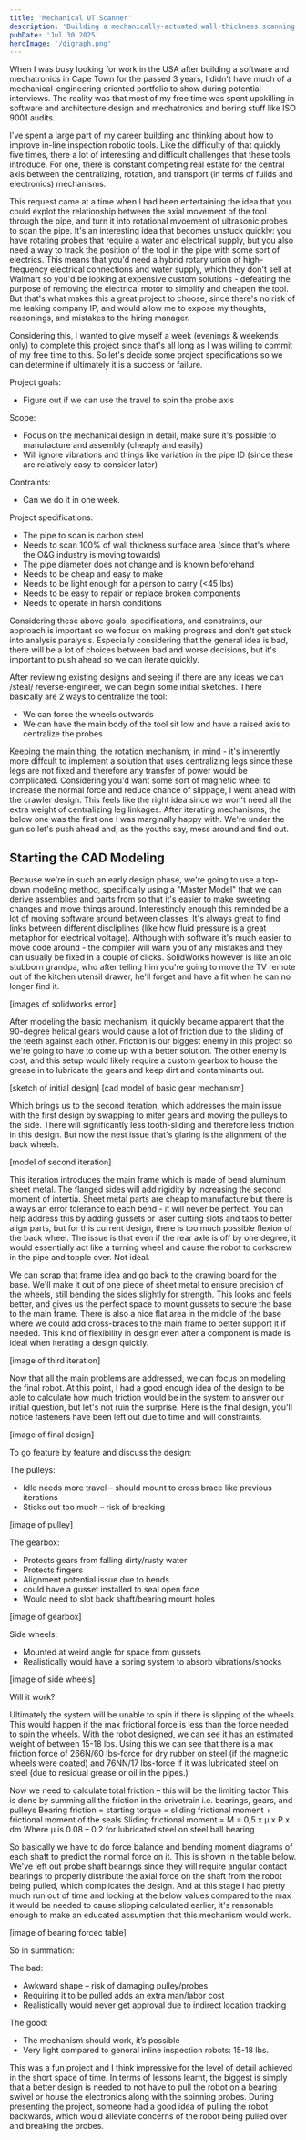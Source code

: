 ```yaml
---
title: 'Mechanical UT Scanner'
description: 'Building a mechanically-actuated wall-thickness scanning inline robotic tool, and why it''s not a good idea'
pubDate: 'Jul 30 2025'
heroImage: '/digraph.png'
---
```


When I was busy looking for work in the USA after building a software and mechatronics in Cape Town for the passed 3 years, I didn't have much of a mechanical-engineering oriented portfolio to show during potential interviews. The reality was that most of my free time was spent upskilling in software and architecture design and mechatronics and boring stuff like ISO 9001 audits.

I've spent a large part of my career building and thinking about how to improve in-line inspection robotic tools. Like the difficulty of that quickly five times, there a lot of interesting and difficult challenges that these tools introduce. For one, there is constant competing real estate for the central axis between the centralizing, rotation, and transport (in terms of fuilds and electronics) mechanisms.

This request came at a time when I had been entertaining the idea that you could explot the relationship between the axial movement of the tool through the pipe, and turn it into rotational mvoement of ultrasonic probes to scan the pipe. It's an interesting idea that becomes unstuck quickly: you have rotating probes that require a water and electrical supply, but you also need a way to track the position of the tool in the pipe with some sort of electrics. This means that you'd need a hybrid rotary union of high-frequency electrical connections and water supply, which they don't sell at Walmart so you'd be looking at expensive custom solutions - defeating the purpose of removing the electrical motor to simplify and cheapen the tool. But that's what makes this a great project to choose, since there's no risk of me leaking company IP, and would allow me to expose my thoughts, reasonings, and mistakes to the hiring manager.

Considering this, I wanted to give myself a week (evenings & weekends only) to complete this project since that's all long as I was willing to commit of my free time to this. So let's decide some project specifications so we can determine if ultimately it is a success or failure.

Project goals:

- Figure out if we can use the travel to spin the probe axis

Scope:

- Focus on the mechanical design in detail, make sure it's possible to manufacture and assembly (cheaply and easily)
- Will ignore vibrations and things like variation in the pipe ID (since these are relatively easy to consider later)

Contraints:

- Can we do it in one week.

Project specifications:

- The pipe to scan is carbon steel
- Needs to scan 100% of wall thickness surface area (since that's where the O&G industry is moving towards)
- The pipe diameter does not change and is known beforehand
- Needs to be cheap and easy to make
- Needs to be light enough for a person to carry (<45 lbs)
- Needs to be easy to repair or replace broken components
- Needs to operate in harsh conditions

Considering these above goals, specifications, and constraints, our approach is important so we focus on making progress and don't get stuck into analysis paralysis. Especially considering that the general idea is bad, there will be a lot of choices between bad and worse decisions, but it's important to push ahead so we can iterate quickly.

After reviewing existing designs and seeing if there are any ideas we can /steal/ reverse-engineer, we can begin some initial sketches. There basically are 2 ways to centralize the tool: 

- We can force the wheels outwards
- We can have the main body of the tool sit low and have a raised axis to centralize the probes

Keeping the main thing, the rotation mechanism, in mind - it's inherently more diffcult to implement a solution that uses centralizing legs since these legs are not fixed and therefore any transfer of power would be complicated. Considering you'd want some sort of magnetic wheel to increase the normal force and reduce chance of slippage, I went ahead with the crawler design. This feels like the right idea since we won't need all the extra weight of centralizing leg linkages. After iterating mechanisms, the below one was the first one I was marginally happy with. We're under the gun so let's push ahead and, as the youths say, mess around and find out.

## Starting the CAD Modeling

Because we're in such an early design phase, we're going to use a top-down modeling method, specifically using a "Master Model" that we can derive assemblies and parts from so that it's easier to make sweeting changes and move things around. Interestingly enough this reminded be a lot of moving software around between classes. It's always great to find links between different discliplines (like how fluid pressure is a great metaphor for electrical voltage). Although with software it's much easier to move code around - the compiler will warn you of any mistakes and they can usually be fixed in a couple of clicks. SolidWorks however is like an old stubborn grandpa, who after telling him you're going to move the TV remote out of the kitchen utensil drawer, he'll forget and have a fit when he can no longer find it.

[images of solidworks error]

After modeling the basic mechanism, it quickly became apparent that the 90-degree helical gears would cause a lot of friction due to the sliding of the teeth against each other. Friction is our biggest enemy in this project so we're going to have to come up with a better solution. The other enemy is cost, and this setup would likely require a custom gearbox to house the grease in to lubricate the gears and keep dirt and contaminants out.

[sketch of initial design]
[cad model of basic gear mechanism]

Which brings us to the second iteration, which addresses the main issue with the first design by swapping to miter gears and moving the pulleys to the side. There will significantly less tooth-sliding and therefore less friction in this design. But now the nest issue that's glaring is the alignment of the back wheels.

[model of second iteration]

This iteration introduces the main frame which is made of bend aluminum sheet metal. The flanged sides will add rigidity by increasing the second moment of intertia. Sheet metal parts are cheap to manufacture but there is always an error tolerance to each bend - it will never be perfect. You can help address this by adding gussets or laser cutting slots and tabs to better align parts, but for this current design, there is too much possible flexion of the back wheel. The issue is that even if the rear axle is off by one degree, it would essentially act like a turning wheel and cause the robot to corkscrew in the pipe and topple over. Not ideal.

We can scrap that frame idea and go back to the drawing board for the base. We'll make it out of one piece of sheet metal to ensure precision of the wheels, still bending the sides slightly for strength. This looks and feels better, and gives us the perfect space to mount gussets to secure the base to the main frame. There is also a nice flat area in the middle of the base where we could add cross-braces to the main frame to better support it if needed. This kind of flexibility in design even after a component is made is ideal when iterating a design quickly.

[image of third iteration]

Now that all the main problems are addressed, we can focus on modeling the final robot. At this point, I had a good enough idea of the design to be able to calculate how much friction would be in the system to answer our initial question, but let's not ruin the surprise. Here is the final design, you'll notice fasteners have been left out due to time and will constraints.

[image of final design]

To go feature by feature and discuss the design:

The pulleys:

- Idle needs more travel – should mount to cross brace like previous iterations
- Sticks out too much – risk of breaking

[image of pulley]

The gearbox:

- Protects gears from falling dirty/rusty water
- Protects fingers
- Alignment potential issue due to bends
- could have a gusset installed to seal open face
- Would need to slot back shaft/bearing mount holes

[image of gearbox]

Side wheels:

- Mounted at weird angle for space from gussets
- Realistically would have a spring system to absorb vibrations/shocks

[image of side wheels]

Will it work? 

Ultimately the system will be unable to spin if there is slipping of the wheels. This would happen if the max frictional force is less than the force needed to spin the wheels. With the robot designed, we can see it has an estimated weight of between 15-18 lbs. Using this we can see that there is a max friction force of 266N/60 lbs-force for dry rubber on steel (if the magnetic wheels were coated) and 76NN/17 lbs-force if it was lubricated steel on steel (due to residual grease or oil in the pipes.)

Now we need to calculate total friction – this will be the limiting factor
This is done by summing all the friction in the drivetrain i.e. bearings, gears, and pulleys
Bearing friction = starting torque = sliding frictional moment + frictional moment of the seals
Sliding frictional moment = M = 0,5 x μ x P x dm
Where μ is 0.08 – 0.2 for lubricated steel on steel ball bearing

So basically we have to do force balance and bending moment diagrams of each shaft to predict the normal force on it. This is shown in the table below. We've left out probe shaft bearings since they will require angular contact bearings to properly distribute the axial force on the shaft from the robot being pulled, which complicates the design. And at this stage I had pretty much run out of time and looking at the below values compared to the max it would be needed to cause slipping calculated earlier, it's reasonable enough to make an educated assumption that this mechanism would work.

[image of bearing forcec table]

So in summation:

The bad:

- Awkward shape – risk of damaging pulley/probes
- Requiring it to be pulled adds an extra man/labor cost
- Realistically would never get approval due to indirect location tracking

The good:

- The mechanism should work, it’s possible
- Very light compared to general inline inspection robots: 15-18 lbs.

This was a fun project and I think impressive for the level of detail achieved in the short space of time. In terms of lessons learnt, the biggest is simply that a better design is needed to not have to pull the robot on a bearing swivel or house the electronics along with the spinning probes. During presenting the project, someone had a good idea of pulling the robot backwards, which would alleviate concerns of the robot being pulled over and breaking the probes.
